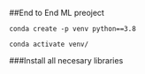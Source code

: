 ##End to End ML preoject

```
conda create -p venv python==3.8

conda activate venv/
```

###Install all necesary libraries
```

```
